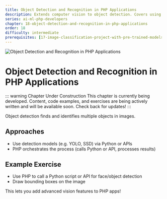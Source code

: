 ```yaml
---
title: Object Detection and Recognition in PHP Applications
description: Extends computer vision to object detection. Covers using detection models or APIs to locate and identify objects in images, with a practical PHP integration exercise.
series: ai-ml-php-developers
chapter: 18-object-detection-and-recognition-in-php-applications
order: 18
difficulty: intermediate
prerequisites: [17-image-classification-project-with-pre-trained-models]
---
```


![Object Detection and Recognition in PHP Applications](/images/ai-ml-php-developers/chapter-18-object-detection-hero-full.webp)

# Object Detection and Recognition in PHP Applications

::: warning Chapter Under Construction
This chapter is currently being developed. Content, code examples, and exercises are being actively written and will be available soon. Check back for updates!
:::

Object detection finds and identifies multiple objects in images.

## Approaches

- Use detection models (e.g. YOLO, SSD) via Python or APIs
- PHP orchestrates the process (calls Python or API, processes results)

## Example Exercise

- Use PHP to call a Python script or API for face/object detection
- Draw bounding boxes on the image

This lets you add advanced vision features to PHP apps!
